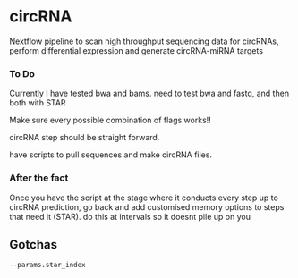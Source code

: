# circRNA
Nextflow pipeline to scan high throughput sequencing data for circRNAs, perform differential expression and generate circRNA-miRNA targets

### To Do
Currently I have tested bwa and bams. need to test bwa and fastq, and then both with STAR

Make sure every possible combination of flags works!! 

circRNA step should be straight forward. 

have scripts to pull sequences and make circRNA files.

### After the fact
Once you have the script at the stage where it conducts every step up to circRNA prediction, 
go back and add customised memory options to steps that need it (STAR). 
do this at intervals so it doesnt pile up on you 

## Gotchas

```
--params.star_index 
